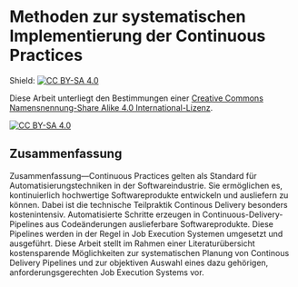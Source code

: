 # Methoden zur systematischen Implementierung der Continuous Practices

Shield: [![CC BY-SA 4.0][cc-by-sa-shield]][cc-by-sa]

Diese Arbeit unterliegt den Bestimmungen einer
[Creative Commons Namensnennung-Share Alike 4.0 International-Lizenz](https://creativecommons.org/licenses/by-sa/4.0/deed.de).

[![CC BY-SA 4.0][cc-by-sa-image]][cc-by-sa]

[cc-by-sa]: http://creativecommons.org/licenses/by-sa/4.0/deed.de
[cc-by-sa-image]: https://licensebuttons.net/l/by-sa/4.0/88x31.png
[cc-by-sa-shield]: https://img.shields.io/badge/License-CC%20BY--SA%204.0-lightgrey.svg

## Zusammenfassung
Zusammenfassung—Continuous Practices gelten als Standard für Automatisierungstechniken in der Softwareindustrie. Sie ermöglichen es, kontinuierlich hochwertige Softwareprodukte entwickeln und ausliefern zu können. Dabei ist die technische Teilpraktik Continous Delivery besonders kostenintensiv. Automatisierte Schritte erzeugen in Continuous-Delivery-Pipelines aus Codeänderungen auslieferbare Softwareprodukte. Diese Pipelines werden in der Regel in Job Execution Systemen umgesetzt und ausgeführt. Diese Arbeit stellt im Rahmen einer Literaturübersicht kostensparende Möglichkeiten zur systematischen Planung von Continous Delivery Pipelines und zur objektiven Auswahl eines dazu gehörigen, anforderungsgerechten Job Execution Systems vor. 

